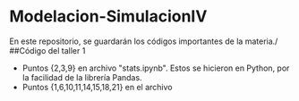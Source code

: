 # Modelacion-SimulacionIV
En este repositorio, se guardarán los códigos importantes de la materia./
##Código del taller 1
- Puntos {2,3,9} en archivo "stats.ipynb". Estos se hicieron en Python, por la facilidad de la librería Pandas.
- Puntos {1,6,10,11,14,15,18,21} en el archivo
